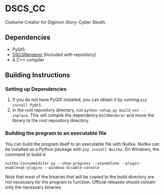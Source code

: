 # DSCS_CC

Costume Creator for Digimon Story: Cyber Sleuth.

## Dependencies
- PyQt5
- [DSCSRenderer](https://github.com/Pherakki/DSCSRenderer) [Included with repository]
- A C++ compiler

## Building Instructions
### Setting up Dependencies
1) If you do not have PyQt5 installed, you can obtain it by running `pip install PyQt5`.
2) In the root repository directory, run `python setup.py build_ext --inplace`. This will compile the dependency `DSCSRenderer` and move the library to the root repository directory.

### Building the program to an executable file
You can build the program itself to an executable file with Nuitka. Nuitka can be installed as a Python package with `pip install Nuitka`. On Windows, the command to build is

`nuitka CostumeEditor.py --show-progress --standalone --plugin-enable=qt-plugins --windows-disable-console`

Note that most of the binaries that will be copied to the build directory are not necessary for the program to function. Official releases should contain only the necessary binaries.
